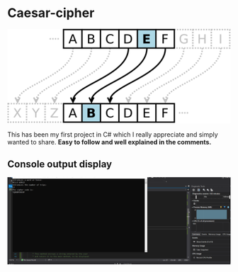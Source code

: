 # Caesar-cipher

<img src = "img/Caesar_cipher_left_shift_of_3.svg.png" weith ="10">

This has been my first project in C# which I really appreciate and simply wanted to share.
**Easy to follow and well explained in the comments.**



## Console output display

<img src = "img/console.png" weith ="10">
